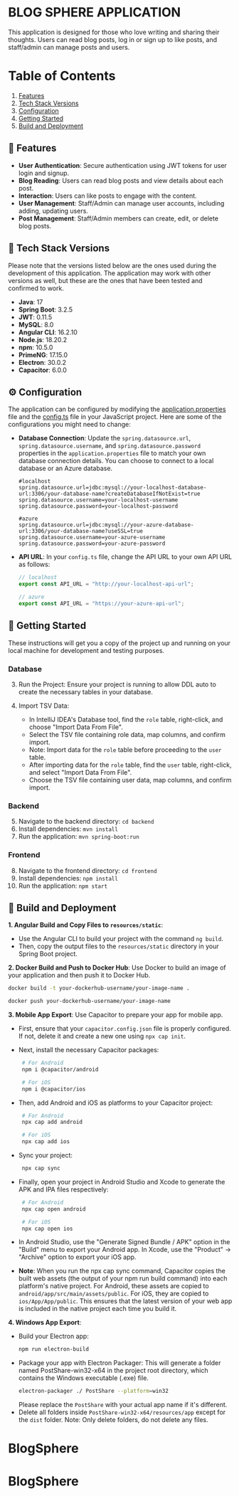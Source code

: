 # BLOG SPHERE APPLICATION

This application is designed for those who love writing and sharing their thoughts. Users can read blog posts, log in or sign up to like posts, and staff/admin can manage posts and users.

# Table of Contents

1. [Features](#features)
2. [Tech Stack Versions](#tech-stack-versions)
3. [Configuration](#configuration)
4. [Getting Started](#getting-started)
5. [Build and Deployment](#build-and-deployment)

## 🌟 Features

- **User Authentication**: Secure authentication using JWT tokens for user login and signup.
- **Blog Reading**: Users can read blog posts and view details about each post.
- **Interaction**: Users can like posts to engage with the content.
- **User Management**: Staff/Admin can manage user accounts, including adding, updating users.
- **Post Management**: Staff/Admin members can create, edit, or delete blog posts.

## 📌 Tech Stack Versions

Please note that the versions listed below are the ones used during the development of this application. The application may work with other versions as well, but these are the ones that have been tested and confirmed to work.

- **Java**: 17
- **Spring Boot**: 3.2.5
- **JWT**: 0.11.5
- **MySQL**: 8.0
- **Angular CLI**: 16.2.10
- **Node.js**: 18.20.2
- **npm**: 10.5.0
- **PrimeNG**: 17.15.0
- **Electron**: 30.0.2
- **Capacitor**: 6.0.0

## ⚙️ Configuration

The application can be configured by modifying the [application.properties](https://github.com/56duong/angular-springboot-blog-webapp/blob/master/backend/src/main/resources/application.properties) file and the [config.ts](https://github.com/56duong/angular-springboot-blog-webapp/blob/master/frontend/src/app/core/config/config.ts) file in your JavaScript project. Here are some of the configurations you might need to change:

- **Database Connection**: Update the `spring.datasource.url`, `spring.datasource.username`, and `spring.datasource.password` properties in the `application.properties` file to match your own database connection details. You can choose to connect to a local database or an Azure database.

  ```properties
  #localhost
  spring.datasource.url=jdbc:mysql://your-localhost-database-url:3306/your-database-name?createDatabaseIfNotExist=true
  spring.datasource.username=your-localhost-username
  spring.datasource.password=your-localhost-password

  #azure
  spring.datasource.url=jdbc:mysql://your-azure-database-url:3306/your-database-name?useSSL=true
  spring.datasource.username=your-azure-username
  spring.datasource.password=your-azure-password
  ```

- **API URL**: In your `config.ts` file, change the API URL to your own API URL as follows:

  ```javascript
  // localhost
  export const API_URL = "http://your-localhost-api-url";

  // azure
  export const API_URL = "https://your-azure-api-url";
  ```

## 🚀 Getting Started

These instructions will get you a copy of the project up and running on your local machine for development and testing purposes.

### Database

3. Run the Project:
   Ensure your project is running to allow DDL auto to create the necessary tables in your database.

4. Import TSV Data:
   - In IntelliJ IDEA's Database tool, find the `role` table, right-click, and choose "Import Data From File".
   - Select the TSV file containing role data, map columns, and confirm import.
   - Note: Import data for the `role` table before proceeding to the `user` table.
   - After importing data for the `role` table, find the `user` table, right-click, and select "Import Data From File".
   - Choose the TSV file containing user data, map columns, and confirm import.

### Backend

5. Navigate to the backend directory: `cd backend`
6. Install dependencies: `mvn install`
7. Run the application: `mvn spring-boot:run`

### Frontend

8. Navigate to the frontend directory: `cd frontend`
9. Install dependencies: `npm install`
10. Run the application: `npm start`

## 🔧 Build and Deployment

**1. Angular Build and Copy Files to `resources/static`**:

- Use the Angular CLI to build your project with the command `ng build`.
- Then, copy the output files to the `resources/static` directory in your Spring Boot project.

**2. Docker Build and Push to Docker Hub**: Use Docker to build an image of your application and then push it to Docker Hub.

```bash
docker build -t your-dockerhub-username/your-image-name .

docker push your-dockerhub-username/your-image-name
```

**3. Mobile App Export**: Use Capacitor to prepare your app for mobile app.

- First, ensure that your `capacitor.config.json` file is properly configured. If not, delete it and create a new one using `npx cap init`.
- Next, install the necessary Capacitor packages:

  ```bash
   # For Android
   npm i @capacitor/android

   # For iOS
   npm i @capacitor/ios
  ```

- Then, add Android and iOS as platforms to your Capacitor project:

  ```bash
   # For Android
   npx cap add android

   # For iOS
   npx cap add ios
  ```

- Sync your project:

  ```bash
   npx cap sync
  ```

- Finally, open your project in Android Studio and Xcode to generate the APK and IPA files respectively:

  ```bash
   # For Android
   npx cap open android

   # For iOS
   npx cap open ios
  ```

- In Android Studio, use the "Generate Signed Bundle / APK" option in the "Build" menu to export your Android app. In Xcode, use the "Product" -> "Archive" option to export your iOS app.

- **Note**: When you run the npx cap sync command, Capacitor copies the built web assets (the output of your npm run build command) into each platform's native project. For Android, these assets are copied to `android/app/src/main/assets/public`. For iOS, they are copied to `ios/App/App/public`. This ensures that the latest version of your web app is included in the native project each time you build it.

**4. Windows App Export**:

- Build your Electron app:
  ```bash
  npm run electron-build
  ```
- Package your app with Electron Packager: This will generate a folder named PostShare-win32-x64 in the project root directory, which contains the Windows executable (.exe) file.
  ```bash
  electron-packager ./ PostShare --platform=win32
  ```
  Please replace the `PostShare` with your actual app name if it's different.
- Delete all folders inside `PostShare-win32-x64/resources/app` except for the `dist` folder. Note: Only delete folders, do not delete any files.
# BlogSphere
# BlogSphere
